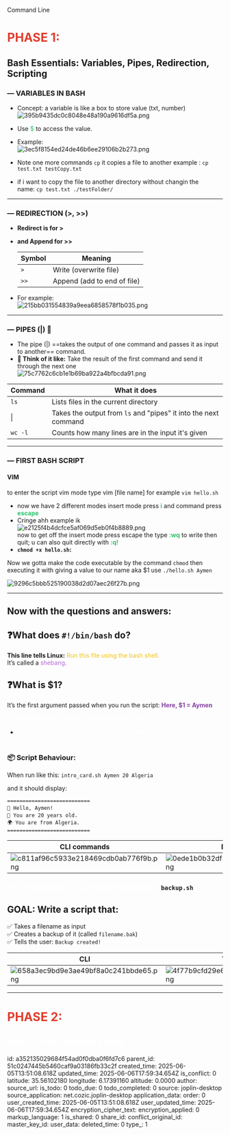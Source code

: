 Command Line

# <span style="color: rgb(224, 62, 45);">**PHASE 1:**</span>

## Bash Essentials: Variables, Pipes, Redirection, Scripting

### — VARIABLES IN BASH

- Concept: a variable is like a box to store value (txt, number)  
    ![395b9435dc0c8048e48a190a9616df5a.png](:/3d93d1b9460d4b7980788985ef86bf30)
    
- Use <span style="color: rgb(45, 194, 107);">$</span> to access the value.
    
- Example:  
    ![3ec5f8154ed24de46b6ee29106b2b273.png](:/1ab7b5e8f05948da82c6b15ffea03cbf)
    
- Note one more commands `cp` it copies a file to another example : `cp test.txt testCopy.txt`
    
- if i want to copy the file to another directory without changin the name: `cp test.txt ./testFolder/`
    

* * *

### — REDIRECTION (>, >>)

- **Redirect is for >**
    
- **and Append for >>**
    
    | Symbol | Meaning |
    | --- | --- |
    | `>` | Write (overwrite file) |
    | `>>` | Append (add to end of file) |
    
- For example:  
    ![215bb031554839a9eea6858578f1b035.png](:/76808521ba934925bda1825b1c55805c)
    

* * *

### — PIPES (|) 🧪

- The pipe (|) ==takes the output of one command and passes it as input to another== command.
- **🧠 Think of it like:** Take the result of the first command and send it through the next one  
    ![75c7762c6cb1e1b69ba922a4bfbcda91.png](:/7d8555acb64349c79132c2302b3c6d17)

| Command | What it does |
| --- | --- |
| `ls` | Lists files in the current directory |
| \|  | Takes the output from `ls` and "pipes" it into the next command |
| `wc -l` | Counts how many lines are in the input it's given |

* * *

### — FIRST BASH SCRIPT

#### VIM

to enter the script vim mode type vim \[file name\] for example `vim hello.sh`

- now we have 2 different modes insert mode press **<span style="color: rgb(45, 194, 107);">i</span>** and command press **<span style="color: rgb(45, 194, 107);">escape</span>**
- Cringe ahh example ik  
    ![e2125f4b4dcfce5af069d5eb0f4b8889.png](:/5e76324dc77a4ed8aac5df852d12d918)  
    now to get off the insert mode press escape the type <span style="color: rgb(45, 194, 107);">**:wq**</span> to write then quit; u can also quit directly with <span style="color: rgb(45, 194, 107);">**:q!**</span>
- **`chmod +x hello.sh`:**

Now we gotta make the code executable by the command `chmod` then executing it with giving a value to our name aka $1 use `./hello.sh Aymen`

![9296c5bbb525190038d2d07aec26f27b.png](:/172f04f1803447b0ace86c7f4d270e5f)

* * *

## Now with the questions and answers:

## ❓What does `#!/bin/bash` do?

**This line tells Linux:** <span style="color: rgb(241, 196, 15);">Run this file using the bash shell.</span>  
It’s called a <span style="color: rgb(185, 106, 217);">shebang.</span>

## ❓What is $1?

It’s the first argument passed when you run the script: <span style="color: rgb(132, 63, 161);">**Here, $1 = Aymen**</span>

<span style="color: rgb(255, 255, 255);">**✅ Final EXERCISE: Bash Script Challenge —** `intro_card.sh`</span>

- <span style="color: #ffffff;">Create a Bash script called `intro_card.sh` that takes 3 arguments and prints a formatted introduction card.</span>

### 📦 Script Behaviour:

When run like this: `intro_card.sh Aymen 20 Algeria`

and it should display:

`===========================`  
`👋 Hello, Aymen!           `                                   
`📅 You are 20 years old.   `           
`🌍 You are from Algeria.   `           
`===========================`

| CLI commands | Bash Script |
| --- | --- |
| ![c811af96c5933e218469cdb0ab776f9b.png](:/0b87a551991e4db0b384c1eb4cf3d374) | ![0ede1b0b32df30ee003c29372c2d33ca.png](:/3058854001b44e169572e9bfc1dc4711) |

### <span style="color: rgb(255, 255, 255);">**✅**</span><span style="color: rgb(255, 255, 255);">Final EXERCISE 2: Bash Script Challenge —</span> `backup.sh`

## GOAL: Write a script that:

✅ Takes a filename as input  
✅ Creates a backup of it (called `filename.bak`)  
✅ Tells the user: `Backup created!`

| CLI | The Script |
| --- | --- |
| ![658a3ec9bd9e3ae49bf8a0c241bbde65.png](:/e887dcabf00c4736951b18b5ca4d08a2) | ![4f77b9cfd29e69d333d8c8d6e1675bf8.png](:/44eb485d90504bd592383342f16e4933) |

* * *

# <span style="color: rgb(224, 62, 45);">**PHASE 2:**</span>

## <span style="color: rgb(255, 255, 255);">VIM — The Terminal Editor</span>

id: a352135029684f54ad0f0dba0f6fd7c6
parent_id: 51c0247445b5460caf9a03186fb33c2f
created_time: 2025-06-05T13:51:08.618Z
updated_time: 2025-06-06T17:59:34.654Z
is_conflict: 0
latitude: 35.56102180
longitude: 6.17391160
altitude: 0.0000
author: 
source_url: 
is_todo: 0
todo_due: 0
todo_completed: 0
source: joplin-desktop
source_application: net.cozic.joplin-desktop
application_data: 
order: 0
user_created_time: 2025-06-05T13:51:08.618Z
user_updated_time: 2025-06-06T17:59:34.654Z
encryption_cipher_text: 
encryption_applied: 0
markup_language: 1
is_shared: 0
share_id: 
conflict_original_id: 
master_key_id: 
user_data: 
deleted_time: 0
type_: 1
